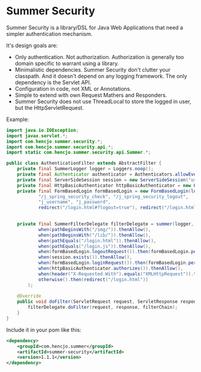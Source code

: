 # Summer Security

Summer Security is a library/DSL for Java Web Applications that need a simpler authentication mechanism. 

It's design goals are:
* Only authentication. Not authorization. Authorization is generally too domain specific to warrant using a library.
* Minimalistic dependencies. Summer Security don't clutter your classpath. And it doesn't depend on any logging framework. The only dependency is the Servlet API.
* Configuration in code, not XML or Annotations. 
* Simple to extend with own Request Mathers and Responders.
* Summer Security does not use ThreadLocal to store the logged in user, but the HttpServletRequest.

Example:

```java
import java.io.IOException;
import javax.servlet.*;
import com.hencjo.summer.security.*;
import com.hencjo.summer.security.api.*;
import static com.hencjo.summer.security.api.Summer.*;

public class AuthenticationFilter extends AbstractFilter {
    private final SummerLogger logger = Loggers.noop();
    private final Authenticator authenticator = Authenticators.allowEveryoneAuthenticator();
	private final ServerSideSession session = new ServerSideSession("username");
	private final HttpBasicAuthenticator httpBasicAuthenticator = new HttpBasicAuthenticator(authenticator, "Realm");
	private final FormBasedLogin formBasedLogin = new FormBasedLogin(logger, authenticator, session.sessionWriter(), 
			"/j_spring_security_check", "/j_spring_security_logout", 
			"j_username", "j_password", 
			redirect("/login.html#?logout=true"), redirect("/login.html#?failure=true"), redirect("/index.html"));

	
	private final SummerFilterDelegate filterDelegate = summer(logger, 
			when(pathBeginsWith("/img/")).thenAllow(),
			when(pathBeginsWith("/lib/")).thenAllow(),
			when(pathEquals("/login.html")).thenAllow(),
			when(pathEquals("/login.js")).thenAllow(),
			when(formBasedLogin.logoutRequest()).then(formBasedLogin.performLogoutRequest()),
			when(session.exists()).thenAllow(),
			when(formBasedLogin.loginRequest()).then(formBasedLogin.performLoginRequest()),
			when(httpBasicAuthenticator.authorizes()).thenAllow(),
			when(header("X-Requested-With").equals("XMLHttpRequest")).then(status(403)),
			otherwise().then(redirect("/login.html"))
		);
	
	@Override
	public void doFilter(ServletRequest request, ServletResponse response, FilterChain filterChain) throws IOException, ServletException {
		filterDelegate.doFilter(request, response, filterChain);
	}
}
```

Include it in your pom like this:
```xml
<dependency>
    <groupId>com.hencjo.summer</groupId>
    <artifactId>summer-security</artifactId>
    <version>1.1.1</version>
</dependency>
```
